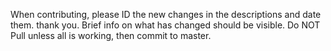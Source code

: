 When contributing, please ID the new changes in the descriptions and date them. thank you.
Brief info on what has changed should be visible.  Do NOT Pull unless all is working, then commit to master.
